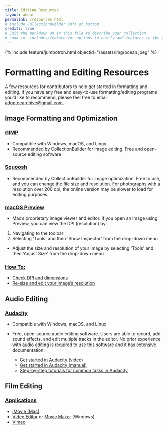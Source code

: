 ```yaml
---
title: Editing Resources
layout: about
permalink: /resources.html
# include CollectionBuilder info at bottom
credits: true
# Edit the markdown on in this file to describe your collection
# Look in _includes/feature for options to easily add features to the page
--- 
```


{% include feature/jumbotron.html objectid="/assets/img/ocean.jpeg" %}

# Formatting and Editing Resources

A few resources for contributors to help get started in formatting and editing. If you have any free and easy-to-use formatting/editing programs you’d like to recommend, please feel free to email [adopteearchive@gmail.com.](mailto:adopteearchive@gmail.com)

## Image Formatting and Optimization

### [<u>GIMP</u>]((https://www.gimp.org/about/)) 

  - Compatible with Windows, macOS, and Linux
  - Recommended by CollectionBuilder for image editing. Free and open-source editing software

### [<u>Squoosh</u>]((https://squoosh.app/)) 

  - Recommended by CollectionBuilder for image optimization. Free to use, and you can change the file size and resolution. For photographs with a resolution over 200 dpi, the online version may be slower to load for editing purposes.

### [<u>macOS Preview</u>]((https://www.lifewire.com/preview-mac-image-editor-4135787)) 

  - Mac’s proprietary image viewer and editor. If you open an image using Preview, you can view the DPI (resolution) by:
  1. Navigating to the toolbar
  2. Selecting 'Tools' and then 'Show Inspector' from the drop-down menu

- Adjust the size and resolution of your image by selecting 'Tools' and then 'Adjust Size' from the drop-down menu
  
### <u>How To:</u>

- [Check DPI and dimensions](https://www.groovypost.com/howto/check-the-dpi-of-an-image/)
- [Re-size and edit your image’s resolution](https://www.lifewire.com/how-to-make-high-resolution-images-4588802#:~:text=To%20improve%20a%20picture's%20resolution,see%20a%20difference%20in%20sharpness.)


## Audio Editing

### [<u>Audacity</u>]((https://www.audacityteam.org/about/))

- Compatible with Windows, macOS, and Linux

- Free, open-source audio editing software. Users are able to record, add sound effects, and edit multiple tracks in the editor. No prior experience with audio editing is required to use this software and it has extensive documentation:
  - [Get started in Audacity (video)](https://www.youtube.com/watch?v=yzJ2VyYkmaA)
  - [Get started in Audacity (manual)](https://manual.audacityteam.org/quick_help.html) 
  - [Step-by-step tutorials for common tasks in Audacity](https://manual.audacityteam.org/man/tutorials.html)

## Film Editing

### <u>Applications</u>

- [iMovie (Mac)](https://blog.storyblocks.com/video-tutorials/getting-started-imovie/)
- [Video Editor](https://support.microsoft.com/en-us/windows/create-films-with-a-video-editor-94e651f8-a5be-ae03-3c50-e49f013d47f6) or [Movie Maker](https://moviemaker.minitool.com/moviemaker/use-movie-maker.html) (Windows)
- [Vimeo](https://vimeo.com/create/templates)